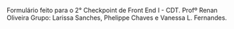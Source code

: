 Formulário feito para o 2° Checkpoint de Front End I - CDT.
Profº Renan Oliveira
Grupo: Larissa Sanches, Phelippe Chaves e Vanessa L. Fernandes.